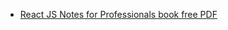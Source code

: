 - [React JS Notes for Professionals book free PDF](https://www.computer-pdf.com/web-programming/javascript/851-tutorial-react-js-notes-for-professionals-book.html)
